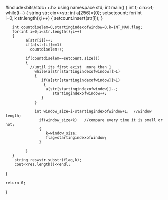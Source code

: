 #include<bits/stdc++.h>
using namespace std;
int main()
{
	int t;
	cin>>t;
	while(t--)
	{
       string str;
       cin>>str;
       int a[256]={0};
       set<char>setcount;
       for(int i=0;i<str.length();i++)
       {
       	   setcount.insert(str[i]);
	   }
	   
	   
       int countdiselem=0,startingindexofwindow=0,k=INT_MAX,flag;
       for(int i=0;i<str.length();i++)
       {
       	     a[str[i]]++;
       	     if(a[str[i]]==1)
       	       countdiselem++;
       	     
		     if(countdiselem==setcount.size())
		     {
		       //until its first exist  more than 1 
		         while(a[str[startingindexofwindow]]>1)
		         {
		         	if(a[str[startingindexofwindow]]>1)
					 {
					  a[str[startingindexofwindow]]--;
		         	     startingindexofwindow++;
		            }
				 }
				 
				 int window_size=i-startingindexofwindow+1;  //window length;
				   if(window_size<k)   //compare every time it is small or not;
				   {
				   	  k=window_size;
				   	  flag=startingindexofwindow;
				   }
				 
			 }
	   }
   		string res=str.substr(flag,k);
   		cout<<res.length()<<endl;
}
	
	
	
	return 0;
	 
}
